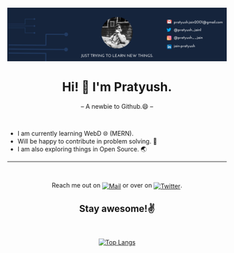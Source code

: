 ![banner](https://github.com/pratyushjain122/pratyushjain122/blob/master/banner.png)
<h1 align='center'> Hi! 👋 I'm Pratyush.</h1>
<p align='center'> &ndash;  A newbie to Github.😄 &ndash; </p>
<p>&nbsp;</p>
<p>
<ul>
<li>I am currently learning WebD 🌐 (MERN).</li>
<li>Will be happy to contribute in problem solving. 🧩</li>
<li>I am also exploring things in Open Source. 🌏</li>
</ul>
</p>
<hr>
<p>&nbsp;</p>
<p align='center'>Reach me out on <a href="mailto: pratyush.jain2001@gmail.com"><img align="center" alt="Mail" width="20px" src="https://image.flaticon.com/icons/svg/732/732200.svg"></a> or over on <a href="https://twitter.com/pratyush_jain1"><img alt="Twitter" align="center" width="20px" src="https://image.flaticon.com/icons/svg/733/733579.svg"></a>.</p>

<h2 align='center'>Stay awesome!✌</h2>
<p>&nbsp;</p>

<div align="center"> 

 [![Top Langs](https://github-readme-stats.vercel.app/api/top-langs/?username=pratyushjain122&layout=compact&theme=dark)](https://github.com/anuraghazra/github-readme-stats) 
</div>